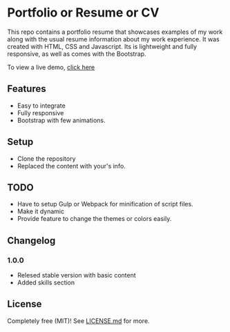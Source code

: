 # Portfolio  or Resume or CV
This repo contains a portfolio resume that showcases examples of my work along with the usual resume information about my work experience.
It was created with HTML, CSS and Javascript. Its is lightweight and fully responsive, as well as comes with the Bootstrap.

To view a live demo, [click here](https://https://github.com/abelMarquel/Abelportfolio)

## Features
* Easy to integrate
* Fully responsive
* Bootstrap with few animations.

## Setup
* Clone the repository
* Replaced the content with your's info.

## TODO
* Have to setup Gulp or Webpack for minification of script files.
* Make it dynamic
* Provide feature to change the themes or colors easily.

## Changelog

### 1.0.0

* Relesed stable version with basic content
* Added skills section
## License

Completely free (MIT)! See [LICENSE.md](LICENSE.md) for more.